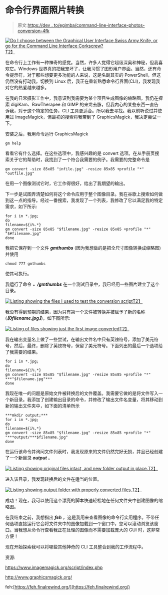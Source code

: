 # 命令行界面照片转换

> 原文:[https://dev . to/egimba/command-line-interface-photos-conversion-4fk](https://dev.to/egimba/command-line-interface-photographs-conversion-4fk)

[![Do I choose between the Graphical User Interface Swiss Army Knife, or go for the Command Line Interface Corkscrew?](../Images/a1df578fdcda52f8cbdade1c097b2659.png)T2】](https://res.cloudinary.com/practicaldev/image/fetch/s--yrPMJTtQ--/c_limit%2Cf_auto%2Cfl_progressive%2Cq_auto%2Cw_880/http://egmgem.com/blog/wp-content/uploads/2018/06/Swiss-Or-Corkscrew-768x512.jpg)

在命令行上工作有一种神奇的感觉。当然，许多人觉得它超级深奥和神秘，但我喜欢它。Windows 世界真的把我宠坏了，让我习惯了图形用户界面。当然，还有命令提示符，对于那些想要更多功能的人来说，这是名副其实的 PowerShell，但这仍然没有打动我。切换到 Linux 后，我正在重新熟悉命令行界面(CLI)，我发现我对它的热爱越来越多。

在我的日常摄影工作中，我意识到我需要为某个项目生成图像的缩略图。我仍在探索 digiKam、RawTherapee 和 GIMP 的来龙去脉，但我内心的某些东西一直告诉我，对于这个特定的任务，CLI 工具更适合。所以我去寻找。我以前听说过并使用过 ImageMagick，但最初的搜索将我带到了 GraphicsMagick，我决定尝试一下。

安装之后，我用命令运行 GraphicsMagick

```
gm help
```

看看它有什么选择。在这些选项中，我感兴趣的是 convert 选项。在从手册页搜索关于它的帮助时，我找到了一个符合我需要的例子。我需要的完整命令是

```
gm convert -size 85x85 "infile.jpg" -resize 85x85 +profile "*" "outfile.jpg"
```

在用一个图像测试它时，它工作得很好，给出了我期望的输出。

下一步是试图弄清楚如何将这个命令应用于整个图像目录。我在谷歌上搜索如何做到这一点的指导。经过一番搜索，我发现了一个列表，我修改了它以满足我的特定需求，如下所示:

```
for i in *.jpg;
do
filename=${i%.*}
gm convert -size 85x85 "$filename.jpg" -resize 85x85 +profile "*" "$#filename.jpg"
done
```

我把它保存到一个文件 ***gmthumbs*** (因为我想做的是把全尺寸图像转换成缩略图)并使用

```
chmod 777 gmthumbs
```

使其可执行。

我运行了命令 ***。/gmthumbs*** 在一个测试目录中，我已经用一些图片建立了这个目录。

[![Listing showing the files I used to test the conversion script](../Images/1ce26b6c82149b88c7618c00369c8047.png)T2】](https://res.cloudinary.com/practicaldev/image/fetch/s--g_XiYo5w--/c_limit%2Cf_auto%2Cfl_progressive%2Cq_auto%2Cw_880/http://egmgem.com/blog/wp-content/uploads/2018/06/Listing-1.png)

我没有得到预期的结果，因为只有第一个文件被转换并被赋予了新的名称(***【0filename.jpg】***)，如下图所示:

[![Listing of files showing just the first image converted](../Images/a805bbc190527441128b73bf98cf03bb.png)T2】](https://res.cloudinary.com/practicaldev/image/fetch/s--wdQhmzFy--/c_limit%2Cf_auto%2Cfl_progressive%2Cq_auto%2Cw_880/http://egmgem.com/blog/wp-content/uploads/2018/06/Listing-2.png)

我在输出变量名上做了一些尝试，在输出文件名中只有英镑符号，添加了美元符号，然后，最终，删除了英镑符号，保留了美元符号。下面列出的最后一个选项给了我需要的结果。

```
for i in *.jpg;
do
filename=${i%.*}
gm convert -size 85x85 "$filename.jpg" -resize 85x85 +profile "*" ***"$filename.jpg"***
done
```

我现在唯一的问题是原始文件被转换后的文件覆盖。我需要它做的是将文件写入一个新目录。我添加了创建输出目录的命令，并修改了输出文件名变量，将其移动到新的输出文件夹中，如下面的清单所示

```
***mkdir output;***
for i in *.jpg;
do
filename=${i%.*}
gm convert -size 85x85 "$filename.jpg" -resize 85x85 +profile "*" "***output/***$filename.jpg"
done
```

在运行该命令并询问文件列表时，我发现原来的文件仍然完好无损，并且已经创建了一个新目录 ***output*** 。

[![Listing showing original files intact, and new folder output in place.](../Images/e6d70bd687c81bef01c06b5840ef738d.png)T2】](https://res.cloudinary.com/practicaldev/image/fetch/s--9cObaPy5--/c_limit%2Cf_auto%2Cfl_progressive%2Cq_auto%2Cw_880/http://egmgem.com/blog/wp-content/uploads/2018/06/Listing-3.png)

进入该目录，我发现转换后的文件在适当的位置。

[![Listing showing output folder with properly converted files.](../Images/1b45747bf54a443f990c3b45eee951f8.png)T2】](https://res.cloudinary.com/practicaldev/image/fetch/s--GV2H9AhA--/c_limit%2Cf_auto%2Cfl_progressive%2Cq_auto%2Cw_880/http://egmgem.com/blog/wp-content/uploads/2018/06/Listing-4.png)

成功！现在，我可以使用这个漂亮的脚本快速轻松地在任何文件夹中创建图像的缩略图。

在我结束之前，我想指出 ***feh*** ，这是我用来查看图像的命令行实用程序。不带任何选项直接运行它会将文件夹中的图像加载到一个窗口中，您可以滚动浏览该窗口。当我想从命令行查看我正在处理的图像而不需要加载庞大的 GUI 时，这非常方便！

现在开始探索我可以将哪些其他神奇的 CLI 工具整合到我的工作流程中。

资源:

https://www.imagemagick.org/script/index.php

http://www.graphicsmagick.org/

feh:[https://feh.finalrewind.org/](https://feh.finalrewind.org/)